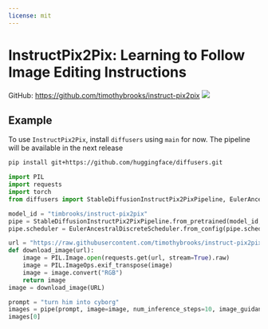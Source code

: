 ```yaml
---
license: mit
---
```


# InstructPix2Pix: Learning to Follow Image Editing Instructions
GitHub: https://github.com/timothybrooks/instruct-pix2pix
<img src='https://instruct-pix2pix.timothybrooks.com/teaser.jpg'/>



## Example

To use `InstructPix2Pix`, install `diffusers` using `main` for now. The pipeline will be available in the next release

```bash
pip install git+https://github.com/huggingface/diffusers.git
```

```python
import PIL
import requests
import torch
from diffusers import StableDiffusionInstructPix2PixPipeline, EulerAncestralDiscreteScheduler

model_id = "timbrooks/instruct-pix2pix"
pipe = StableDiffusionInstructPix2PixPipeline.from_pretrained(model_id, torch_dtype=torch.float16, safety_checker=None).to("cuda")
pipe.scheduler = EulerAncestralDiscreteScheduler.from_config(pipe.scheduler.config)

url = "https://raw.githubusercontent.com/timothybrooks/instruct-pix2pix/main/imgs/example.jpg"
def download_image(url):
    image = PIL.Image.open(requests.get(url, stream=True).raw)
    image = PIL.ImageOps.exif_transpose(image)
    image = image.convert("RGB")
    return image
image = download_image(URL)

prompt = "turn him into cyborg"
images = pipe(prompt, image=image, num_inference_steps=10, image_guidance_scale=1).images
images[0]
```